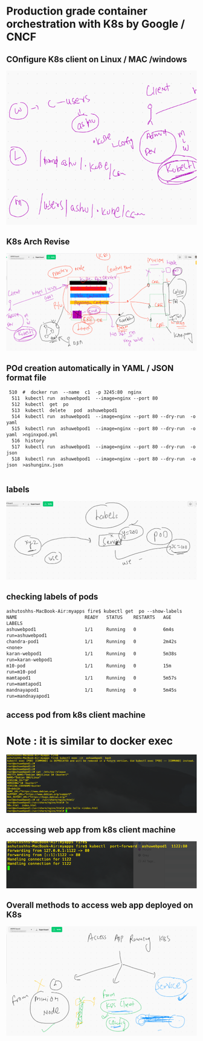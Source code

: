 # Production grade container orchestration with K8s by Google / CNCF 

## COnfigure K8s client on Linux / MAC  /windows 

<img src="k8sclient.png">

## K8s Arch Revise 

<img src="k8srev.png">

## POd creation automatically in YAML / JSON format file 

```
 510  #  docker run  --name  c1  -p 3245:80  nginx 
  511  kubectl run  ashuwebpod1  --image=nginx --port 80 
  512  kubectl  get  po 
  513  kubectl  delete   pod  ashuwebpod1 
  514  kubectl run  ashuwebpod1  --image=nginx --port 80 --dry-run  -o yaml 
  515  kubectl run  ashuwebpod1  --image=nginx --port 80 --dry-run  -o yaml  >nginxpod.yml
  516  history 
  517  kubectl run  ashuwebpod1  --image=nginx --port 80 --dry-run  -o json 
  518  kubectl run  ashuwebpod1  --image=nginx --port 80 --dry-run  -o json  >ashunginx.json 
  
```
## labels 

<img src="labels.png">

## checking labels of pods

```
ashutoshhs-MacBook-Air:myapps fire$ kubectl get  po --show-labels 
NAME                         READY   STATUS    RESTARTS   AGE     LABELS
ashuwebpod1                  1/1     Running   0          6m4s    run=ashuwebpod1
chandra-pod1                 1/1     Running   0          2m42s   <none>
karan-webpod1                1/1     Running   0          5m38s   run=karan-webpod1
m10-pod                      1/1     Running   0          15m     run=m10-pod
mamtapod1                    1/1     Running   0          5m57s   run=mamtapod1
mandnayapod1                 1/1     Running   0          5m45s   run=mandnayapod1

```

## access pod from k8s client machine 

# Note : it is similar to docker exec 

<img src="k8sexec.png">

## accessing web app from k8s client machine 

<img src="kubeportf.png">

## Overall methods to access web app deployed on K8s 

<img src="access.png">





